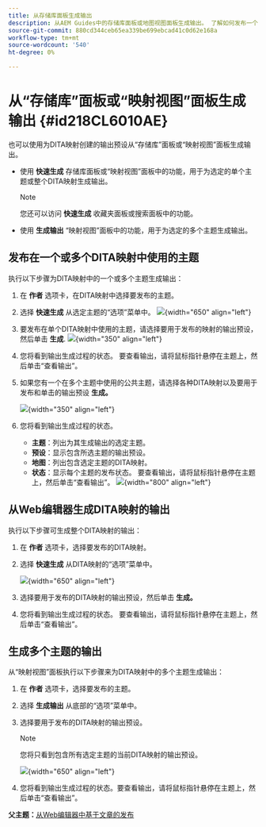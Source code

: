 ```yaml
---
title: 从存储库面板生成输出
description: 从AEM Guides中的存储库面板或地图视图面板生成输出。 了解如何发布一个或多个DITA映射中使用的主题，或为多个主题生成输出。
source-git-commit: 880cd344ceb65ea339be699ebcad41c0d62e168a
workflow-type: tm+mt
source-wordcount: '540'
ht-degree: 0%

---
```


# 从“存储库”面板或“映射视图”面板生成输出 {#id218CL6010AE}

也可以使用为DITA映射创建的输出预设从“存储库”面板或“映射视图”面板生成输出。

- 使用 **快速生成** 存储库面板或“映射视图”面板中的功能，用于为选定的单个主题或整个DITA映射生成输出。

  >[!NOTE]
  >
  > 您还可以访问 **快速生成** 收藏夹面板或搜索面板中的功能。

- 使用 **生成输出** “映射视图”面板中的功能，用于为选定的多个主题生成输出。

## 发布在一个或多个DITA映射中使用的主题

执行以下步骤为DITA映射中的一个或多个主题生成输出：

1. 在 **作者** 选项卡，在DITA映射中选择要发布的主题。

1. 选择 **快速生成** 从选定主题的“选项”菜单中。
   ![](images/select-topic-options-menu_cs.png){width="650" align="left"}

1. 要发布在单个DITA映射中使用的主题，请选择要用于发布的映射的输出预设，然后单击 **生成**.
   ![](images/select-preset_cs.png){width="350" align="left"}

1. 您将看到输出生成过程的状态。 要查看输出，请将鼠标指针悬停在主题上，然后单击“查看输出”。

1. 如果您有一个在多个主题中使用的公共主题，请选择各种DITA映射以及要用于发布和单击的输出预设 **生成。**

   ![](images/select-preset-multiple-maps_cs.png){width="350" align="left"}

1. 您将看到输出生成过程的状态。

   - **主题**：列出为其生成输出的选定主题。
   - **预设**：显示包含所选主题的输出预设。
   - **地图**：列出包含选定主题的DITA映射。
   - **状态**：显示每个主题的发布状态。
要查看输出，请将鼠标指针悬停在主题上，然后单击“查看输出”。
     ![](images/output-multiple-maps_cs.png){width="800" align="left"}


## 从Web编辑器生成DITA映射的输出

执行以下步骤可生成整个DITA映射的输出：

1. 在 **作者** 选项卡，选择要发布的DITA映射。

1. 选择 **快速生成** 从DITA映射的“选项”菜单中。

   ![](images/select-map-options-menu_cs.png){width="650" align="left"}

1. 选择要用于发布的DITA映射的输出预设，然后单击 **生成。**

1. 您将看到输出生成过程的状态。 要查看输出，请将鼠标指针悬停在主题上，然后单击“查看输出”。


## 生成多个主题的输出

从“映射视图”面板执行以下步骤来为DITA映射中的多个主题生成输出：

1. 在 **作者** 选项卡，选择要发布的主题。

1. 选择 **生成输出** 从底部的“选项”菜单中。

1. 选择要用于发布的DITA映射的输出预设。

   >[!NOTE]
   >
   > 您将只看到包含所有选定主题的当前DITA映射的输出预设。

   ![](images/generate-output-multiple-topics_cs.png){width="650" align="left"}

1. 您将看到输出生成过程的状态。要查看输出，请将鼠标指针悬停在主题上，然后单击“查看输出”。


**父主题：**[&#x200B;从Web编辑器中基于文章的发布](web-editor-article-publishing.md)
